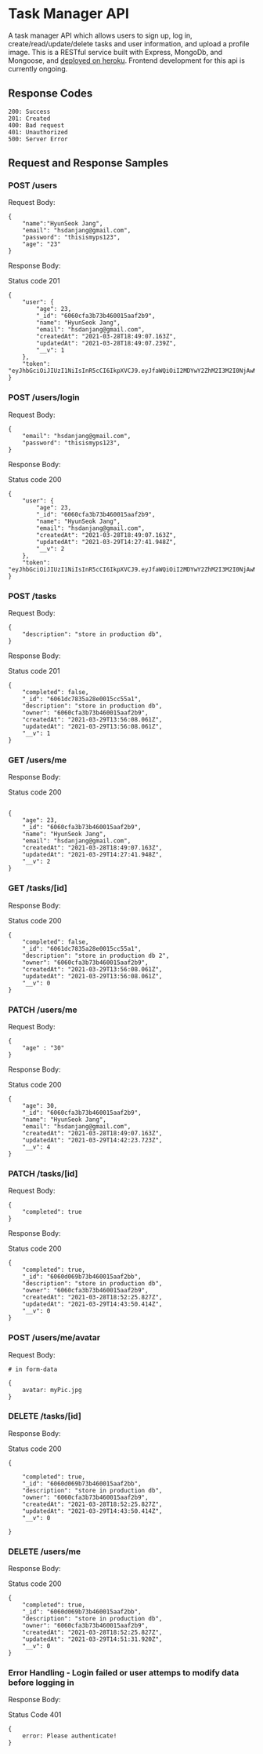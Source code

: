 # Task Manager API

A task manager API which allows users to sign up, log in, create/read/update/delete tasks and user information, and upload a profile image. This is a RESTful service built with Express, MongoDb, and Mongoose, and [deployed on heroku](https://hsj-task-manager.herokuapp.com/). Frontend development for this api is currently ongoing.

## Response Codes

```
200: Success
201: Created
400: Bad request
401: Unauthorized
500: Server Error
```

## Request and Response Samples

### POST /users

Request Body:

```
{
    "name":"HyunSeok Jang",
    "email": "hsdanjang@gmail.com",
    "password": "thisismyps123",
    "age": "23"
}
```

Response Body:

Status code 201

```
{
    "user": {
        "age": 23,
        "_id": "6060cfa3b73b460015aaf2b9",
        "name": "HyunSeok Jang",
        "email": "hsdanjang@gmail.com",
        "createdAt": "2021-03-28T18:49:07.163Z",
        "updatedAt": "2021-03-28T18:49:07.239Z",
        "__v": 1
    },
    "token": "eyJhbGciOiJIUzI1NiIsInR5cCI6IkpXVCJ9.eyJfaWQiOiI2MDYwY2ZhM2I3M2I0NjAwMTVhYWYyYjkiLCJpYXQiOjE2MTY5NTczNDd9.hjaL0SsW4PobpCmxqqVqQH0KNIle4apN5_0iFzN3ZAc"
}
```

### POST /users/login

Request Body:

```
{
    "email": "hsdanjang@gmail.com",
    "password": "thisismyps123",
}
```

Response Body:

Status code 200

```
{
    "user": {
        "age": 23,
        "_id": "6060cfa3b73b460015aaf2b9",
        "name": "HyunSeok Jang",
        "email": "hsdanjang@gmail.com",
        "createdAt": "2021-03-28T18:49:07.163Z",
        "updatedAt": "2021-03-29T14:27:41.948Z",
        "__v": 2
    },
    "token": "eyJhbGciOiJIUzI1NiIsInR5cCI6IkpXVCJ9.eyJfaWQiOiI2MDYwY2ZhM2I3M2I0NjAwMTVhYWYyYjkiLCJpYXQiOjE2MTcwMjgwNjF9.KpfmGggQAIzYzmJ7UWPnexmMQSZ4JpfR_UForwzXwwU"
}
```

### POST /tasks

Request Body:

```
{
    "description": "store in production db",
}
```

Response Body:

Status code 201

```
{
    "completed": false,
    "_id": "6061dc7835a28e0015cc55a1",
    "description": "store in production db",
    "owner": "6060cfa3b73b460015aaf2b9",
    "createdAt": "2021-03-29T13:56:08.061Z",
    "updatedAt": "2021-03-29T13:56:08.061Z",
    "__v": 1
}
```

### GET /users/me

Response Body:

Status code 200

```

{
    "age": 23,
    "_id": "6060cfa3b73b460015aaf2b9",
    "name": "HyunSeok Jang",
    "email": "hsdanjang@gmail.com",
    "createdAt": "2021-03-28T18:49:07.163Z",
    "updatedAt": "2021-03-29T14:27:41.948Z",
    "__v": 2
}
```

### GET /tasks/[id]

Response Body:

Status code 200

```
{
    "completed": false,
    "_id": "6061dc7835a28e0015cc55a1",
    "description": "store in production db 2",
    "owner": "6060cfa3b73b460015aaf2b9",
    "createdAt": "2021-03-29T13:56:08.061Z",
    "updatedAt": "2021-03-29T13:56:08.061Z",
    "__v": 0
}
```

### PATCH /users/me

Request Body:

```
{
    "age" : "30"
}
```

Response Body:

Status code 200

```
{
    "age": 30,
    "_id": "6060cfa3b73b460015aaf2b9",
    "name": "HyunSeok Jang",
    "email": "hsdanjang@gmail.com",
    "createdAt": "2021-03-28T18:49:07.163Z",
    "updatedAt": "2021-03-29T14:42:23.723Z",
    "__v": 4
}
```

### PATCH /tasks/[id]

Request Body:

```
{
    "completed": true
}
```

Response Body:

Status code 200

```
{
    "completed": true,
    "_id": "6060d069b73b460015aaf2bb",
    "description": "store in production db",
    "owner": "6060cfa3b73b460015aaf2b9",
    "createdAt": "2021-03-28T18:52:25.827Z",
    "updatedAt": "2021-03-29T14:43:50.414Z",
    "__v": 0
}
```

### POST /users/me/avatar

Request Body:

```
# in form-data

{
    avatar: myPic.jpg
}
```

### DELETE /tasks/[id]

Response Body:

Status code 200

```
{

    "completed": true,
    "_id": "6060d069b73b460015aaf2bb",
    "description": "store in production db",
    "owner": "6060cfa3b73b460015aaf2b9",
    "createdAt": "2021-03-28T18:52:25.827Z",
    "updatedAt": "2021-03-29T14:43:50.414Z",
    "__v": 0

}
```

### DELETE /users/me

Response Body:

Status code 200

```
{
    "completed": true,
    "_id": "6060d069b73b460015aaf2bb",
    "description": "store in production db",
    "owner": "6060cfa3b73b460015aaf2b9",
    "createdAt": "2021-03-28T18:52:25.827Z",
    "updatedAt": "2021-03-29T14:51:31.920Z",
    "__v": 0
}
```

### Error Handling - Login failed or user attemps to modify data before logging in

Response Body:

Status Code 401

```
{
    error: Please authenticate!
}
```
